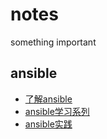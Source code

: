 # notes

something important

## ansible

- [了解ansible](http://afoo.me/posts/2014-06-12-understanding-ansible.html)
- [ansible学习系列](http://sapser.github.io/ansible/2014/07/09/ansible-getting-started/)
- [ansible实践](ansible.md)

